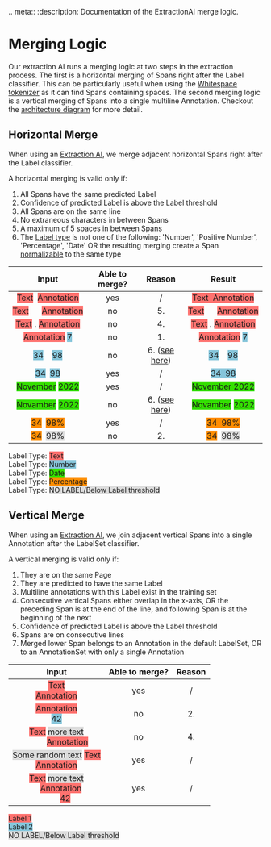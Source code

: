 .. meta::
   :description: Documentation of the ExtractionAI merge logic.

# Merging Logic

Our extraction AI runs a merging logic at two steps in the extraction process. The first is a horizontal merging of Spans right after the Label classifier. This can be particularly useful when using the [Whitespace tokenizer](https://dev.konfuzio.com/sdk/sourcecode.html#konfuzio_sdk.tokenizer.regex.WhitespaceTokenizer) as it can find Spans containing spaces. The second merging logic is a vertical merging of Spans into a single multiline Annotation. Checkout the [architecture diagram](https://dev.konfuzio.com/sdk/contribution.html#architecture-sdk-to-server) for more detail.

## Horizontal Merge

When using an [Extraction AI](https://dev.konfuzio.com/sdk/sourcecode.html#extraction-ai), we merge adjacent horizontal Spans right after the Label classifier. 

A horizontal merging is valid only if:
1. All Spans have the same predicted Label
2. Confidence of predicted Label is above the Label threshold
3. All Spans are on the same line
4. No extraneous characters in between Spans
5. A maximum of 5 spaces in between Spans
6. The [Label type](https://dev.konfuzio.com/web/api.html#supported-data-normalization) is not one of the following: 'Number', 'Positive Number', 'Percentage', 'Date'
 OR the resulting merging create a Span [normalizable](https://dev.konfuzio.com/web/api.html#supported-data-normalization) to the same type

|          Input          | Able to merge? | Reason | Result |
|:-----------------------:|:-----------:| :-----------: | :-----------: |
|  <span style="background-color: #ff726f">Text</span><span>&nbsp;&nbsp;</span><span style="background-color: #ff726f">Annotation</span> |      yes     |    /    | <span style="background-color: #ff726f">Text</span><span style="background-color: #ff726f">&nbsp;&nbsp;</span><span style="background-color: #ff726f">Annotation</span> |
|  <span style="background-color: #ff726f">Text</span><span>&nbsp;&nbsp;&nbsp;&nbsp;&nbsp;&nbsp;</span><span style="background-color: #ff726f">Annotation</span> |      no     |    5.    | <span style="background-color: #ff726f">Text</span><span>&nbsp;&nbsp;&nbsp;&nbsp;&nbsp;&nbsp;</span><span style="background-color: #ff726f">Annotation</span> |
|  <span style="background-color: #ff726f">Text</span><span>&nbsp;.&nbsp;</span><span style="background-color: #ff726f">Annotation</span> |      no     |    4.    | <span style="background-color: #ff726f">Text</span><span>&nbsp;.&nbsp;</span><span style="background-color: #ff726f">Annotation</span> |
|  <span style="background-color: #ff726f">Annotation</span><span>&nbsp;</span><span style="background-color: #86c5da">7</span> |      no     |    1.    | <span style="background-color: #ff726f">Annotation</span><span>&nbsp;</span><span style="background-color: #86c5da">7</span> |
|  <span style="background-color: #86c5da">34</span><span>&nbsp;&nbsp;&nbsp;&nbsp;</span><span style="background-color: #86c5da">98</span> |      no     |  6. ([see here](https://dev.konfuzio.com/web/api.html#numbers))  | <span style="background-color: #86c5da">34</span><span>&nbsp;&nbsp;&nbsp;&nbsp;</span><span style="background-color: #86c5da">98</span> |
|  <span style="background-color: #86c5da">34</span><span>&nbsp;&nbsp;</span><span style="background-color: #86c5da">98</span> |      yes     |  /  | <span style="background-color: #86c5da">34</span><span style="background-color: #86c5da">&nbsp;&nbsp;</span><span style="background-color: #86c5da">98</span> |
|  <span style="background-color: #34df00">November</span><span>&nbsp;</span><span style="background-color: #34df00">2022</span> |     yes     |   /    | <span style="background-color: #34df00">November</span><span style="background-color: #34df00">&nbsp;</span><span style="background-color: #34df00">2022</span> |
|  <span style="background-color: #34df00">Novamber</span><span>&nbsp;</span><span style="background-color: #34df00">2022</span> |     no     |    6. ([see here](https://dev.konfuzio.com/web/api.html#date-values))   | <span style="background-color: #34df00">Novamber</span><span>&nbsp;</span><span style="background-color: #34df00">2022</span> |
|  <span style="background-color: #ff8c00">34</span><span>&nbsp;&nbsp;</span><span style="background-color: #ff8c00">98%</span> |      yes     |  /  | <span style="background-color: #ff8c00">34</span><span style="background-color: #ff8c00">&nbsp;&nbsp;</span><span style="background-color: #ff8c00">98%</span> |
|  <span style="background-color: #ff8c00">34</span><span>&nbsp;&nbsp;</span><span style="background-color: #dcdcdc">98%</span> |      no     |  2.  | <span style="background-color: #ff8c00">34</span><span>&nbsp;&nbsp;</span><span style="background-color: #dcdcdc">98%</span> |


Label Type: <span style="background-color: #ff726f">Text</span><br>
Label Type: <span style="background-color: #86c5da">Number</span><br>
Label Type: <span style="background-color: #34df00">Date</span><br>
Label Type: <span style="background-color: #ff8c00">Percentage</span><br>
Label Type: <span style="background-color: #dcdcdc">NO LABEL/Below Label threshold</span>


## Vertical Merge

When using an [Extraction AI](https://dev.konfuzio.com/sdk/sourcecode.html#extraction-ai), we join adjacent vertical Spans into a single Annotation after the LabelSet classifier. 

A vertical merging is valid only if:

1. They are on the same Page
2. They are predicted to have the same Label
3. Multiline annotations with this Label exist in the training set
4. Consecutive vertical Spans either overlap in the x-axis, OR the preceding Span is at the end of the line, and following Span is at the beginning of the next
5. Confidence of predicted Label is above the Label threshold
6. Spans are on consecutive lines
7. Merged lower Span belongs to an Annotation in the default LabelSet, OR to an AnnotationSet with only a single Annotation

|          Input          | Able to merge? | Reason |
|:-----------------------:|:-----------:| :-----------: |
|  <span style="background-color: #ff726f">Text</span><br><span style="background-color: #ff726f">Annotation</span> |      yes     |    /    | 
|  <span style="background-color: #ff726f">Annotation</span><br><span style="background-color: #86c5da">42</span> |      no     |    2.    |
|  <span style="background-color: #ff726f">Text</span><span>&nbsp;</span><span style="background-color: #dcdcdc">more text</span><br><span>&nbsp;&nbsp;&nbsp;&nbsp;&nbsp;&nbsp;&nbsp;&nbsp;&nbsp;&nbsp;</span><span style="background-color: #ff726f">Annotation</span> |     no     |    4.    | 
| <span style="background-color: #dcdcdc">Some random text</span><span>&nbsp;</span><span style="background-color: #ff726f">Text</span><br><span style="background-color: #ff726f">Annotation</span> |      yes     |    /    |
|  <span style="background-color: #ff726f">Text</span><span>&nbsp;</span><span style="background-color: #dcdcdc">more text</span><br><span>&nbsp;&nbsp;&nbsp;&nbsp;</span><span style="background-color: #ff726f">Annotation</span><br><span>&nbsp;&nbsp;&nbsp;&nbsp;&nbsp;&nbsp;&nbsp;&nbsp;</span><span style="background-color: #ff726f">42</span> |     yes     |    /    |

<span style="background-color: #ff726f">Label 1</span><br>
<span style="background-color: #86c5da">Label 2</span><br>
<span style="background-color: #dcdcdc">NO LABEL/Below Label threshold</span>
